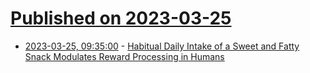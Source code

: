 # [Published on 2023-03-25](index.md)

* [2023-03-25, 09:35:00](https://soylentnews.org/article.pl?sid=23/03/24/1129204&from=rss) - [Habitual Daily Intake of a Sweet and Fatty Snack Modulates Reward Processing in Humans](https://soylentnews.org/article.pl?sid=23/03/24/1129204&from=rss)
